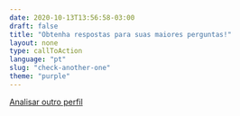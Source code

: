 ```yaml
---
date: 2020-10-13T13:56:58-03:00
draft: false
title: "Obtenha respostas para suas maiores perguntas!"
layout: none
type: callToAction
language: "pt"
slug: "check-another-one"
theme: "purple"
---
```

[Analisar outro perfil](/)
